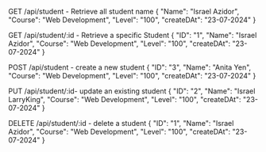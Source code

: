 GET /api/student - Retrieve all student name
{
  "Name": "Israel Azidor",
  "Course": "Web Development",
  "Level": "100",
  "createDAt": "23-07-2024"
}



GET /api/student/:id - Retrieve a specific Student
{
  "ID": "1",
  "Name": "Israel Azidor",
  "Course": "Web Development",
  "Level": "100",
  "createDAt": "23-07-2024"
}


POST /api/student - create a new student
{
  "ID": "3",
  "Name": "Anita Yen",
  "Course": "Web Development",
  "Level": "100",
  "createDAt": "23-07-2024"
}

PUT /api/student/:id- update an existing student
{
  "ID": "2",
  "Name": "Israel LarryKing",
  "Course": "Web Development",
  "Level": "100",
  "createDAt": "23-07-2024"
}


DELETE /api/student/:id - delete a student
{
  "ID": "1",
  "Name": "Israel Azidor",
  "Course": "Web Development",
  "Level": "100",
  "createDAt": "23-07-2024"
}

